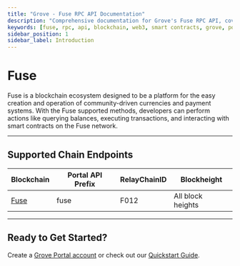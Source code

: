 ```yaml
---
title: "Grove - Fuse RPC API Documentation"
description: "Comprehensive documentation for Grove's Fuse RPC API, covering endpoint details and integration strategies for blockchain developers."
keywords: [fuse, rpc, api, blockchain, web3, smart contracts, grove, pocket, pokt]
sidebar_position: 1
sidebar_label: Introduction
---
```


# Fuse

Fuse is a blockchain ecosystem designed to be a platform for the easy creation and operation of community-driven currencies and payment systems. With the Fuse supported methods, developers can perform actions like querying balances, executing transactions, and interacting with smart contracts on the Fuse network.

---

## Supported Chain Endpoints

| Blockchain                               | Portal API Prefix | RelayChainID | Blockheight         |
| ---------------------------------------- | ----------------- | ------------ | ------------------- |
| [Fuse](./endpoints/fuse) | fuse      | F012         | All block heights |

---

## Ready to Get Started?

Create a [Grove Portal account](https://portal.grove.city) or check out our [Quickstart Guide](/guides/getting-started/quickstart).
